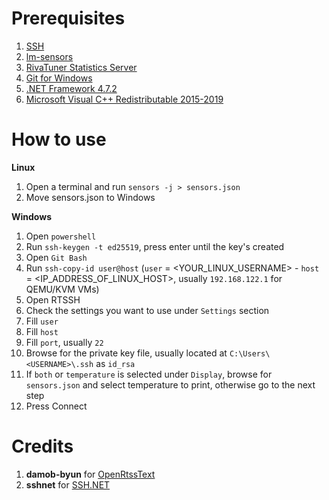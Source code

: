 # Prerequisites
1. <a href="https://www.ubuntupit.com/how-to-install-configure-and-enable-ssh-service-in-linux/" target="_blank">SSH</a>
2. <a href="https://linoxide.com/install-lm-sensors-linux/" target="_blank">lm-sensors</a>
3. <a href="https://www.guru3d.com/files-details/rtss-rivatuner-statistics-server-download.html" target="_blank">RivaTuner Statistics Server</a>
4. <a href="https://gitforwindows.org/" target="_blank">Git for Windows</a>
5. <a href="https://dotnet.microsoft.com/download/dotnet-framework/thank-you/net472-web-installer" target="_blank">.NET Framework 4.7.2</a>
6. <a href="https://aka.ms/vs/16/release/vc_redist.x64.exe" target="_blank">Microsoft Visual C++ Redistributable 2015-2019</a>


# How to use
<b>Linux</b>
1. Open a terminal and run `sensors -j > sensors.json`
2. Move sensors.json to Windows

<b>Windows</b>
1. Open `powershell`
2. Run `ssh-keygen -t ed25519`, press enter until the key's created
3. Open `Git Bash`
4. Run `ssh-copy-id user@host` (`user` = <YOUR_LINUX_USERNAME> - `host` = <IP_ADDRESS_OF_LINUX_HOST>, usually `192.168.122.1` for QEMU/KVM VMs)
5. Open RTSSH
6. Check the settings you want to use under `Settings` section
7. Fill `user`
8. Fill `host`
9. Fill `port`, usually `22`
10. Browse for the private key file, usually located at `C:\Users\<USERNAME>\.ssh` as `id_rsa`
11. If `both` or `temperature` is selected under `Display`, browse for `sensors.json` and select temperature to print, otherwise go to the next step
12. Press Connect

# Credits
1. <b>damob-byun</b> for <a href="https://github.com/damob-byun/OpenRtssText" target="_blank">OpenRtssText</a> 
2. <b>sshnet</b> for <a href="https://github.com/sshnet/SSH.NET/" target="_blank">SSH.NET</a>
